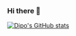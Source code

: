 ### Hi there 👋


[![Dipo's GitHub stats](https://github-readme-stats.vercel.app/api?username=diptim01&show_icons=true&theme=radical)](https://github.com/anuraghazra/github-readme-stats)

<!--
**diptim01/diptim01** is a ✨ _special_ ✨ repository because its `README.md` (this file) appears on your GitHub profile.

Here are some ideas to get you started:

- 🔭 I’m currently working on ...
- 🌱 I’m currently learning ...
- 👯 I’m looking to collaborate on ...
- 🤔 I’m looking for help with ...
- 💬 Ask me about ...
- 📫 How to reach me: ...
- 😄 Pronouns: ...
- ⚡ Fun fact: ...
-->
